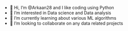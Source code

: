 - 👋 Hi, I’m @Arkaan28 and I like coding using Python
- 👀 I’m interested in Data science and Data analysis
- 🌱 I’m currently learning about various ML algorithms
- 💞️ I’m looking to collaborate on any data related projects

<!---
Arkaan28/Arkaan28 is a ✨ special ✨ repository because its `README.md` (this file) appears on your GitHub profile.
You can click the Preview link to take a look at your changes.
--->
